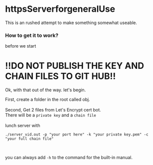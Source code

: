 # httpsServerforgeneralUse
This is an rushed attempt to make something somewhat useable.

<h3>
How to get it to work?
</h3>

<p>before we start</p>
<h1>!!DO NOT PUBLISH THE KEY AND CHAIN FILES TO GIT HUB!!</h1>

<p>Ok, with that out of the way. let's begin.</p>

  First, create a folder in the root called obj.
  <br>
  <br>
  Second, Get 2 files from Let's Encrypt cert bot.
  <br>
  There will be a `private key` and a `chain file`
  <br>
  <br>
  lunch server with
  ```
  ./server_vid.out -p "your port here" -k "your private key.pem" -c "your full chain file"
  ```
  <br>

  you can always add `-h` to the command for the built-in manual.
  
  
